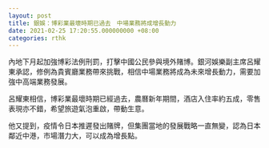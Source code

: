 ```yaml
---
layout: post
title: 銀娛：博彩業最壞時期已過去　中場業務將成增長動力
date: 2021-02-25 17:20:55.000000000 +08:00
categories: rthk
---
```


內地下月起加強博彩法例刑罰，打擊中國公民參與境外賭博。銀河娛樂副主席呂耀東承認，修例為貴賓廳業務帶來挑戰，相信中場業務將成為未來增長動力，需要加強中高端業務發展。

呂耀東相信，博彩業最壞時期已經過去，農曆新年期間，酒店入住率約五成，零售表現亦不錯，希望旅遊氣泡重啟，帶動生意。

他又提到，疫情令日本推遲發出賭牌，但集團當地的發展戰略一直無變，認為日本鄰近中港，市場潛力大，可以成為增長點。
